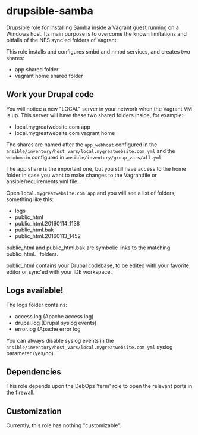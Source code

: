 # drupsible-samba
Drupsible role for installing Samba inside a Vagrant guest running on a Windows host. Its main purpose is to overcome the known limitations and pitfalls of the NFS sync'ed folders of Vagrant.

This role installs and configures smbd and nmbd services, and creates two shares:
- app shared folder
- vagrant home shared folder

## Work your Drupal code
You will notice a new "LOCAL" server in your network when the Vagrant VM is up. This server will have these two shared folders inside, for example: 
- local.mygreatwebsite.com app
- local.mygreatwebsite.com vagrant home

The shares are named after the ``app_webhost`` configured in the ``ansible/inventory/host_vars/local.mygreatwebsite.com.yml`` and the ``webdomain`` configured in ``ansible/inventory/group_vars/all.yml``

The app share is the important one, but you still have access to the home folder in case you want to make changes to the Vagrantfile or ansible/requirements.yml file.

Open ``local.mygreatwebsite.com app`` and you will see a list of folders, something like this:
- logs
- public_html
- public\_html.20160114_1138
- public_html.bak
- public\_html.20160113_1452

public\_html and public\_html.bak are symbolic links to the matching public\_html.<date>_<time> folders. 

public\_html contains your Drupal codebase, to be edited with your favorite editor or sync'ed with your IDE workspace.

## Logs available!
The logs folder contains:
- access.log (Apache access log)
- drupal.log (Drupal syslog events)
- error.log (Apache error log

You can always disable syslog events in the ``ansible/inventory/host_vars/local.mygreatwebsite.com.yml`` syslog parameter (yes/no).

## Dependencies
This role depends upon the DebOps 'ferm' role to open the relevant ports in the firewall.

## Customization
Currently, this role has nothing "customizable".
